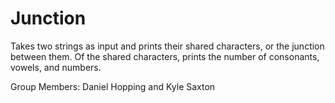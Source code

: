 # Junction

Takes two strings as input and prints their shared characters, or the junction between them. Of the shared characters, prints the number of consonants, vowels, and numbers.

Group Members: Daniel Hopping and Kyle Saxton